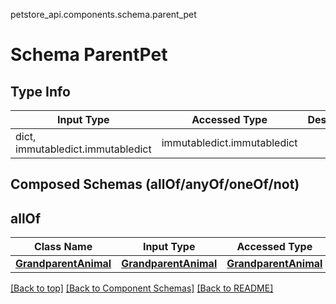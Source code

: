 petstore_api.components.schema.parent_pet
# Schema ParentPet

## Type Info
Input Type | Accessed Type | Description | Notes
------------ | ------------- | ------------- | -------------
dict, immutabledict.immutabledict | immutabledict.immutabledict |  |

## Composed Schemas (allOf/anyOf/oneOf/not)
## allOf
Class Name | Input Type | Accessed Type | Description | Notes
------------- | ------------- | ------------- | ------------- | -------------
[**GrandparentAnimal**](grandparent_animal.md) | [**GrandparentAnimal**](grandparent_animal.md) | [**GrandparentAnimal**](grandparent_animal.md) |  |

[[Back to top]](#top) [[Back to Component Schemas]](../../../README.md#Component-Schemas) [[Back to README]](../../../README.md)
